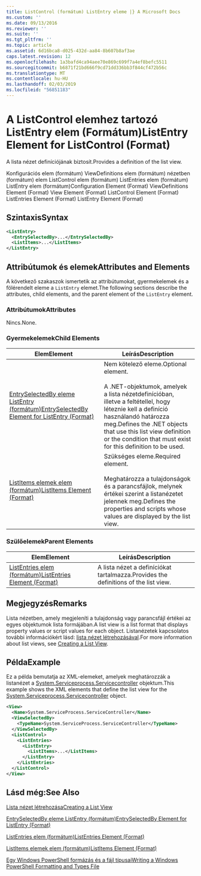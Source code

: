 ```yaml
---
title: ListControl (formátum) ListEntry eleme |} A Microsoft Docs
ms.custom: ''
ms.date: 09/13/2016
ms.reviewer: ''
ms.suite: ''
ms.tgt_pltfrm: ''
ms.topic: article
ms.assetid: 6d16bca8-d025-432d-aa84-8b607b8af3ae
caps.latest.revision: 12
ms.openlocfilehash: 1a3bafd4ca94aee70e869c699f7a4ef8befc5511
ms.sourcegitcommit: b6871f21bd666f9cd71dd336bb3f844cf472b56c
ms.translationtype: MT
ms.contentlocale: hu-HU
ms.lasthandoff: 02/03/2019
ms.locfileid: "56851183"
---
```

# <a name="listentry-element-for-listcontrol-format"></a><span data-ttu-id="eafe4-102">A ListControl elemhez tartozó ListEntry elem (Formátum)</span><span class="sxs-lookup"><span data-stu-id="eafe4-102">ListEntry Element for ListControl (Format)</span></span>

<span data-ttu-id="eafe4-103">A lista nézet definíciójának biztosít.</span><span class="sxs-lookup"><span data-stu-id="eafe4-103">Provides a definition of the list view.</span></span>

<span data-ttu-id="eafe4-104">Konfigurációs elem (formátum) ViewDefinitions elem (formátum) nézetben (formátum) elem ListControl elem (formátum) ListEntries elem (formátum) ListEntry elem (formátum)</span><span class="sxs-lookup"><span data-stu-id="eafe4-104">Configuration Element (Format) ViewDefinitions Element (Format) View Element (Format) ListControl Element (Format) ListEntries Element (Format) ListEntry Element (Format)</span></span>

## <a name="syntax"></a><span data-ttu-id="eafe4-105">Szintaxis</span><span class="sxs-lookup"><span data-stu-id="eafe4-105">Syntax</span></span>

```xml
<ListEntry>
  <EntrySelectedBy>...</EntrySelectedBy>
  <ListItems>...</ListItems>
</ListEntry>
```

## <a name="attributes-and-elements"></a><span data-ttu-id="eafe4-106">Attribútumok és elemek</span><span class="sxs-lookup"><span data-stu-id="eafe4-106">Attributes and Elements</span></span>

<span data-ttu-id="eafe4-107">A következő szakaszok ismertetik az attribútumokat, gyermekelemek és a fölérendelt eleme a `ListEntry` elemet.</span><span class="sxs-lookup"><span data-stu-id="eafe4-107">The following sections describe the attributes, child elements, and the parent element of the `ListEntry` element.</span></span>

### <a name="attributes"></a><span data-ttu-id="eafe4-108">Attribútumok</span><span class="sxs-lookup"><span data-stu-id="eafe4-108">Attributes</span></span>

<span data-ttu-id="eafe4-109">Nincs.</span><span class="sxs-lookup"><span data-stu-id="eafe4-109">None.</span></span>

### <a name="child-elements"></a><span data-ttu-id="eafe4-110">Gyermekelemek</span><span class="sxs-lookup"><span data-stu-id="eafe4-110">Child Elements</span></span>

|<span data-ttu-id="eafe4-111">Elem</span><span class="sxs-lookup"><span data-stu-id="eafe4-111">Element</span></span>|<span data-ttu-id="eafe4-112">Leírás</span><span class="sxs-lookup"><span data-stu-id="eafe4-112">Description</span></span>|
|-------------|-----------------|
|[<span data-ttu-id="eafe4-113">EntrySelectedBy eleme ListEntry (formátum)</span><span class="sxs-lookup"><span data-stu-id="eafe4-113">EntrySelectedBy Element for ListEntry (Format)</span></span>](./entryselectedby-element-for-listentry-for-listcontrol-format.md)|<span data-ttu-id="eafe4-114">Nem kötelező eleme.</span><span class="sxs-lookup"><span data-stu-id="eafe4-114">Optional element.</span></span><br /><br /> <span data-ttu-id="eafe4-115">A .NET-objektumok, amelyek a lista nézetdefinícióban, illetve a feltétellel, hogy léteznie kell a definíció használandó határozza meg.</span><span class="sxs-lookup"><span data-stu-id="eafe4-115">Defines the .NET objects that use this list view definition or the condition that must exist for this definition to be used.</span></span>|
|[<span data-ttu-id="eafe4-116">ListItems elemek elem (formátum)</span><span class="sxs-lookup"><span data-stu-id="eafe4-116">ListItems Element (Format)</span></span>](./listitems-element-for-listentry-for-listcontrol-format.md)|<span data-ttu-id="eafe4-117">Szükséges eleme.</span><span class="sxs-lookup"><span data-stu-id="eafe4-117">Required element.</span></span><br /><br /> <span data-ttu-id="eafe4-118">Meghatározza a tulajdonságok és a parancsfájlok, melynek értékei szerint a listanézetet jelennek meg.</span><span class="sxs-lookup"><span data-stu-id="eafe4-118">Defines the properties and scripts whose values are displayed by the list view.</span></span>|

### <a name="parent-elements"></a><span data-ttu-id="eafe4-119">Szülőelemek</span><span class="sxs-lookup"><span data-stu-id="eafe4-119">Parent Elements</span></span>

|<span data-ttu-id="eafe4-120">Elem</span><span class="sxs-lookup"><span data-stu-id="eafe4-120">Element</span></span>|<span data-ttu-id="eafe4-121">Leírás</span><span class="sxs-lookup"><span data-stu-id="eafe4-121">Description</span></span>|
|-------------|-----------------|
|[<span data-ttu-id="eafe4-122">ListEntries elem (formátum)</span><span class="sxs-lookup"><span data-stu-id="eafe4-122">ListEntries Element (Format)</span></span>](./listentries-element-for-listcontrol-format.md)|<span data-ttu-id="eafe4-123">A lista nézet a definíciókat tartalmazza.</span><span class="sxs-lookup"><span data-stu-id="eafe4-123">Provides the definitions of the list view.</span></span>|

## <a name="remarks"></a><span data-ttu-id="eafe4-124">Megjegyzés</span><span class="sxs-lookup"><span data-stu-id="eafe4-124">Remarks</span></span>

<span data-ttu-id="eafe4-125">Lista nézetben, amely megjeleníti a tulajdonság vagy parancsfájl értékei az egyes objektumok lista formájában.</span><span class="sxs-lookup"><span data-stu-id="eafe4-125">A list view is a list format that displays property values or script values for each object.</span></span> <span data-ttu-id="eafe4-126">Listanézetek kapcsolatos további információkért lásd: [lista nézet létrehozásával](./creating-a-list-view.md).</span><span class="sxs-lookup"><span data-stu-id="eafe4-126">For more information about list views, see [Creating a List View](./creating-a-list-view.md).</span></span>

## <a name="example"></a><span data-ttu-id="eafe4-127">Példa</span><span class="sxs-lookup"><span data-stu-id="eafe4-127">Example</span></span>

<span data-ttu-id="eafe4-128">Ez a példa bemutatja az XML-elemeket, amelyek meghatározzák a listanézet a [System.Serviceprocess.Servicecontroller](/dotnet/api/System.ServiceProcess.ServiceController) objektum.</span><span class="sxs-lookup"><span data-stu-id="eafe4-128">This example shows the XML elements that define the list view for the [System.Serviceprocess.Servicecontroller](/dotnet/api/System.ServiceProcess.ServiceController) object.</span></span>

```xml
<View>
  <Name>System.ServiceProcess.ServiceController</Name>
  <ViewSelectedBy>
    <TypeName>System.ServiceProcess.ServiceController</TypeName>
  </ViewSelectedBy>
  <ListControl>
    <ListEntries>
      <ListEntry>
        <ListItems>...</ListItems>
      </ListEntry>
    </ListEntries>
  </ListControl>
</View>
```

## <a name="see-also"></a><span data-ttu-id="eafe4-129">Lásd még:</span><span class="sxs-lookup"><span data-stu-id="eafe4-129">See Also</span></span>

[<span data-ttu-id="eafe4-130">Lista nézet létrehozása</span><span class="sxs-lookup"><span data-stu-id="eafe4-130">Creating a List View</span></span>](./creating-a-list-view.md)

[<span data-ttu-id="eafe4-131">EntrySelectedBy eleme ListEntry (formátum)</span><span class="sxs-lookup"><span data-stu-id="eafe4-131">EntrySelectedBy Element for ListEntry (Format)</span></span>](./entryselectedby-element-for-listentry-for-listcontrol-format.md)

[<span data-ttu-id="eafe4-132">ListEntries elem (formátum)</span><span class="sxs-lookup"><span data-stu-id="eafe4-132">ListEntries Element (Format)</span></span>](./listentries-element-for-listcontrol-format.md)

[<span data-ttu-id="eafe4-133">ListItems elemek elem (formátum)</span><span class="sxs-lookup"><span data-stu-id="eafe4-133">ListItems Element (Format)</span></span>](./listitems-element-for-listentry-for-listcontrol-format.md)

[<span data-ttu-id="eafe4-134">Egy Windows PowerShell formázás és a fájl típusai</span><span class="sxs-lookup"><span data-stu-id="eafe4-134">Writing a Windows PowerShell Formatting and Types File</span></span>](./writing-a-powershell-formatting-file.md)
